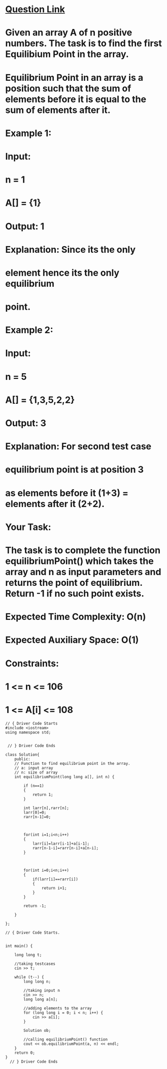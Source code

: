 # [Question Link](https://practice.geeksforgeeks.org/problems/equilibrium-point-1587115620/1/?track=amazon-arrays&batchId=192#)


# Given an array A of n positive numbers. The task is to find the first Equilibium Point in the array. 
# Equilibrium Point in an array is a position such that the sum of elements before it is equal to the sum of elements after it.

# Example 1:

# Input:
# n = 1
# A[] = {1}
# Output: 1
# Explanation: Since its the only 
# element hence its the only equilibrium 
# point. 
# Example 2:

# Input:
# n = 5
# A[] = {1,3,5,2,2}
# Output: 3
# Explanation: For second test case 
# equilibrium point is at position 3 
# as elements before it (1+3) = elements after it (2+2).

 

# Your Task:
# The task is to complete the function equilibriumPoint() which takes the array and n as input parameters and returns the point of equilibrium. Return -1 if no such point exists.

# Expected Time Complexity: O(n)
# Expected Auxiliary Space: O(1)

# Constraints:
# 1 <= n <= 106
# 1 <= A[i] <= 108

```
// { Driver Code Starts
#include <iostream>
using namespace std;


 // } Driver Code Ends

class Solution{
    public:
    // Function to find equilibrium point in the array.
    // a: input array
    // n: size of array
    int equilibriumPoint(long long a[], int n) {
    
        if (n==1)
        {
            return 1;
        }
        
        int larr[n],rarr[n];
        larr[0]=0;
        rarr[n-1]=0;
        
        
        
        for(int i=1;i<n;i++)
        {
            larr[i]=larr[i-1]+a[i-1];
            rarr[n-1-i]=rarr[n-i]+a[n-i];
        }
        
        
        
        for(int i=0;i<n;i++)
        {
            if(larr[i]==rarr[i])
            {
                return i+1;
            }
        }
        
        return -1;
        
    }

};

// { Driver Code Starts.


int main() {

    long long t;
    
    //taking testcases
    cin >> t;

    while (t--) {
        long long n;
        
        //taking input n
        cin >> n;
        long long a[n];

        //adding elements to the array
        for (long long i = 0; i < n; i++) {
            cin >> a[i];
        }
        
        Solution ob;

        //calling equilibriumPoint() function
        cout << ob.equilibriumPoint(a, n) << endl;
    }
    return 0;
}
  // } Driver Code Ends
```